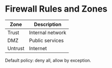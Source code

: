 # Firewall Rules and Zones

| Zone          | Description        |
|----------------|-------------------|
| Trust          | Internal network  |
| DMZ            | Public services   |
| Untrust        | Internet          |

Default policy: deny all, allow by exception.
